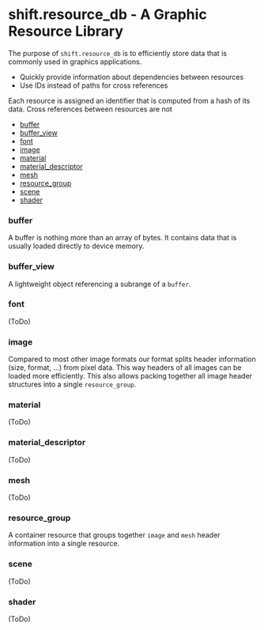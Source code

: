 # shift.resource_db - A Graphic Resource Library

The purpose of `shift.resource_db` is to efficiently store data that is commonly used in graphics applications.

* Quickly provide information about dependencies between resources
* Use IDs instead of paths for cross references

Each resource is assigned an identifier that is computed from a hash of its data. Cross references between resources are not 

* [buffer](#buffer)
* [buffer_view](#buffer_view)
* [font](#font)
* [image](#image)
* [material](#material)
* [material_descriptor](#material_descriptor)
* [mesh](#mesh)
* [resource_group](#resource_group)
* [scene](#scene)
* [shader](#shader)

### buffer
A buffer is nothing more than an array of bytes. It contains data that is usually loaded directly to device memory.

### buffer_view
A lightweight object referencing a subrange of a `buffer`.

### font
(ToDo)

### image
Compared to most other image formats our format splits header information (size, format, ...) from pixel data. This way headers of all images can be loaded more efficiently. This also allows packing together all image header structures into a single `resource_group`.

### material
(ToDo)

### material_descriptor
(ToDo)

### mesh
(ToDo)

### resource_group
A container resource that groups together `image` and `mesh` header information into a single resource.

### scene
(ToDo)

### shader
(ToDo)
